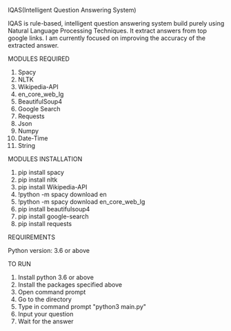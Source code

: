IQAS(Intelligent Question Answering System)

IQAS is rule-based, intelligent question answering system build purely using Natural Language Processing Techniques. It extract answers from top google links. I am currently focused on improving the accuracy of the extracted answer.

MODULES REQUIRED

1. Spacy
2. NLTK
3. Wikipedia-API
4. en_core_web_lg
5. BeautifulSoup4
6. Google Search
7. Requests
8. Json
9. Numpy
10. Date-Time
11. String

MODULES INSTALLATION

1. pip install spacy
2. pip install nltk
3. pip install Wikipedia-API
4. !python -m spacy download en
5. !python -m spacy download en_core_web_lg
6. pip install beautifulsoup4
7. pip install google-search
8. pip install requests

REQUIREMENTS

Python version: 3.6 or above

TO RUN

1. Install python 3.6 or above
2. Install the packages specified above
3. Open command prompt
4. Go to the directory
5. Type in command prompt "python3 main.py"
6. Input your question
7. Wait for the answer
